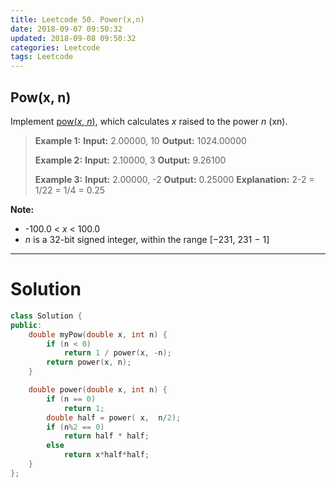 ```yaml
---
title: Leetcode 50. Power(x,n)
date: 2018-09-07 09:50:32
updated: 2018-09-08 09:50:32
categories: Leetcode
tags: Leetcode
---
```


## Pow(x, n)
Implement  [pow(_x_,  _n_)](http://www.cplusplus.com/reference/valarray/pow/), which calculates _x_  raised to the power  _n_  (xn).

> **Example 1:**
> **Input:** 2.00000, 10
> **Output:** 1024.00000
> 
> **Example 2:**
> **Input:** 2.10000, 3
> **Output:** 9.26100
>
> **Example 3:**
> **Input:** 2.00000, -2
> **Output:** 0.25000
> **Explanation:** 2-2 = 1/22 = 1/4 = 0.25

**Note:**
- -100.0 <  _x_  < 100.0
- _n_  is a 32-bit signed integer, within the range [−231, 231 − 1]

<!--more-->
****

# Solution

```c++
class Solution {
public:
    double myPow(double x, int n) {
        if (n < 0) 
            return 1 / power(x, -n);
        return power(x, n);
    }

    double power(double x, int n) {
        if (n == 0)
            return 1;
        double half = power( x,  n/2);
        if (n%2 == 0)
            return half * half;
        else
            return x*half*half;       
    }
};
```